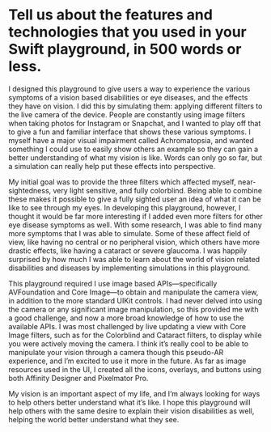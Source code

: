 # Tell us about the features and technologies that you used in your Swift playground, in 500 words or less.

I designed this playground to give users a way to experience the various symptoms of a vision based disabilities or eye diseases, and the effects they have on vision. I did this by simulating them: applying different filters to the live camera of the device. People are constantly using image filters when taking photos for Instagram or Snapchat, and I wanted to play off that to give a fun and familiar interface that shows these various symptoms. I myself have a major visual impairment called Achromatopsia, and wanted something I could use to easily show others an example so they can gain a better understanding of what my vision is like. Words can only go so far, but a simulation can really help put these effects into perspective.

My initial goal was to provide the three filters which affected myself, near-sightedness, very light sensitive, and fully colorblind. Being able to combine these makes it possible to give a fully sighted user an idea of what it can be like to see through my eyes. In developing this playground, however, I thought it would be far more interesting if I added even more filters for other eye disease symptoms as well. With some research, I was able to find many more symptoms that I was able to simulate. Some of these affect field of view, like having no central or no peripheral vision, which others have more drastic effects, like having a cataract or severe glaucoma. I was happily surprised by how much I was able to learn about the world of vision related disabilities and diseases by implementing simulations in this playground.

This playground required I use image based APIs—specifically AVFoundation and Core Image—to obtain and manipulate the camera view, in addition to the more standard UIKit controls. I had never delved into using the camera or any significant image manipulation, so this provided me with a good challenge, and now a more broad knowledge of how to use the available APIs. I was most challenged by live updating a view with Core Image filters, such as for the Colorblind and Cataract filters, to display while you were actively moving the camera. I think it’s really cool to be able to manipulate your vision through a camera though this pseudo-AR experience, and I’m excited to use it more in the future. As far as image resources used in the UI, I created all the icons, overlays, and buttons using both Affinity Designer and Pixelmator Pro.

My vision is an important aspect of my life, and I’m always looking for ways to help others better understand what it’s like. I hope this playground will help others with the same desire to explain their vision disabilities as well, helping the world better understand what they see.